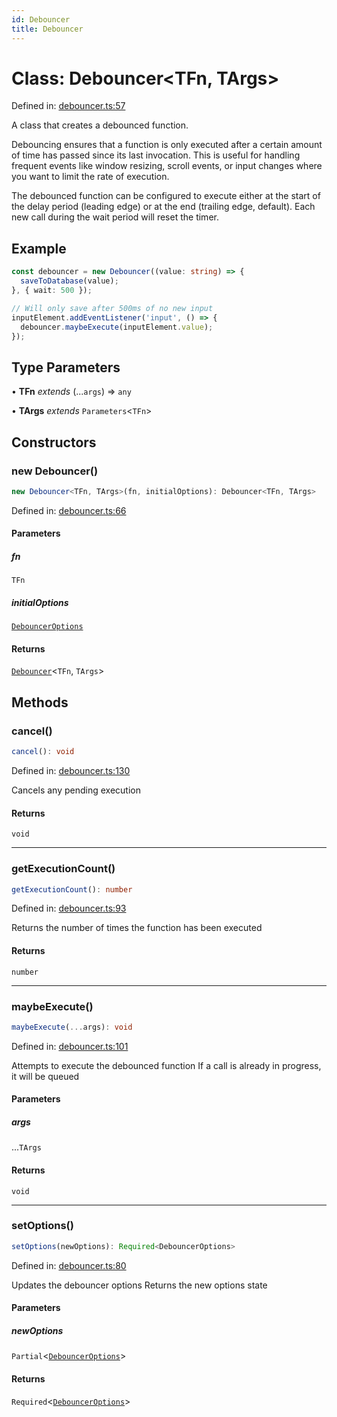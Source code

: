 ```yaml
---
id: Debouncer
title: Debouncer
---
```


<!-- DO NOT EDIT: this page is autogenerated from the type comments -->

# Class: Debouncer\<TFn, TArgs\>

Defined in: [debouncer.ts:57](https://github.com/TanStack/pacer/blob/main/packages/pacer/src/debouncer.ts#L57)

A class that creates a debounced function.

Debouncing ensures that a function is only executed after a certain amount of time has passed
since its last invocation. This is useful for handling frequent events like window resizing,
scroll events, or input changes where you want to limit the rate of execution.

The debounced function can be configured to execute either at the start of the delay period
(leading edge) or at the end (trailing edge, default). Each new call during the wait period
will reset the timer.

## Example

```ts
const debouncer = new Debouncer((value: string) => {
  saveToDatabase(value);
}, { wait: 500 });

// Will only save after 500ms of no new input
inputElement.addEventListener('input', () => {
  debouncer.maybeExecute(inputElement.value);
});
```

## Type Parameters

• **TFn** *extends* (...`args`) => `any`

• **TArgs** *extends* `Parameters`\<`TFn`\>

## Constructors

### new Debouncer()

```ts
new Debouncer<TFn, TArgs>(fn, initialOptions): Debouncer<TFn, TArgs>
```

Defined in: [debouncer.ts:66](https://github.com/TanStack/pacer/blob/main/packages/pacer/src/debouncer.ts#L66)

#### Parameters

##### fn

`TFn`

##### initialOptions

[`DebouncerOptions`](../interfaces/debounceroptions.md)

#### Returns

[`Debouncer`](debouncer.md)\<`TFn`, `TArgs`\>

## Methods

### cancel()

```ts
cancel(): void
```

Defined in: [debouncer.ts:130](https://github.com/TanStack/pacer/blob/main/packages/pacer/src/debouncer.ts#L130)

Cancels any pending execution

#### Returns

`void`

***

### getExecutionCount()

```ts
getExecutionCount(): number
```

Defined in: [debouncer.ts:93](https://github.com/TanStack/pacer/blob/main/packages/pacer/src/debouncer.ts#L93)

Returns the number of times the function has been executed

#### Returns

`number`

***

### maybeExecute()

```ts
maybeExecute(...args): void
```

Defined in: [debouncer.ts:101](https://github.com/TanStack/pacer/blob/main/packages/pacer/src/debouncer.ts#L101)

Attempts to execute the debounced function
If a call is already in progress, it will be queued

#### Parameters

##### args

...`TArgs`

#### Returns

`void`

***

### setOptions()

```ts
setOptions(newOptions): Required<DebouncerOptions>
```

Defined in: [debouncer.ts:80](https://github.com/TanStack/pacer/blob/main/packages/pacer/src/debouncer.ts#L80)

Updates the debouncer options
Returns the new options state

#### Parameters

##### newOptions

`Partial`\<[`DebouncerOptions`](../interfaces/debounceroptions.md)\>

#### Returns

`Required`\<[`DebouncerOptions`](../interfaces/debounceroptions.md)\>
